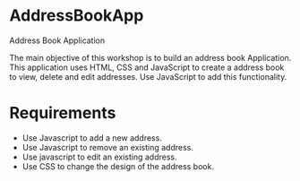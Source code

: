 # AddressBookApp
Address Book Application

The main objective of this workshop is to build an address book Application. This application uses HTML, CSS and JavaScript to create a address book to view, delete and edit addresses. Use JavaScript to add this functionality.

# Requirements
* Use Javascript to add a new address.
* Use Javascript to remove an existing address.
* Use javascript to edit an existing address.
* Use CSS to change the design of the address book.
